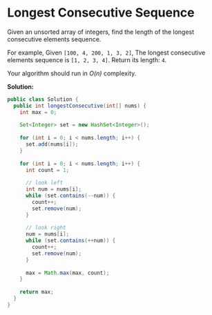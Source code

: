 # Longest Consecutive Sequence

Given an unsorted array of integers, find the length of the longest consecutive elements sequence.

For example,
Given `[100, 4, 200, 1, 3, 2]`,
The longest consecutive elements sequence is `[1, 2, 3, 4]`. Return its length: `4`.

Your algorithm should run in *O(n)* complexity.

**Solution:**
```java
public class Solution {
  public int longestConsecutive(int[] nums) {
    int max = 0;
        
    Set<Integer> set = new HashSet<Integer>();
        
    for (int i = 0; i < nums.length; i++) {
      set.add(nums[i]);   
    }
        
    for (int i = 0; i < nums.length; i++) {
      int count = 1;
            
      // look left
      int num = nums[i];
      while (set.contains(--num)) {
        count++;
        set.remove(num);
      }
            
      // look right
      num = nums[i];
      while (set.contains(++num)) {
        count++;
        set.remove(num);
      }
            
      max = Math.max(max, count);
    }
        
    return max;
  }
}
```